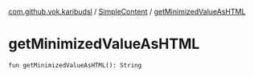 [com.github.vok.karibudsl](../index.md) / [SimpleContent](index.md) / [getMinimizedValueAsHTML](.)

# getMinimizedValueAsHTML

`fun getMinimizedValueAsHTML(): String`
